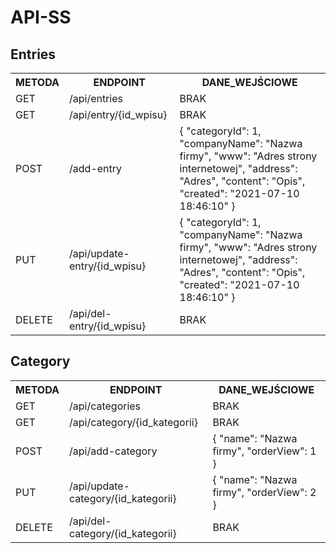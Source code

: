 # API-SS

## Entries

<table>
<tr>
  <th>METODA</th>
  <th>ENDPOINT</th>
  <th>DANE_WEJŚCIOWE</th>
</tr>
<tr>
  <td>GET</td>
  <td>/api/entries</td>
  <td>BRAK</td>
</tr>
<tr>
  <td>GET</td>
  <td>/api/entry/{id_wpisu}</td>
  <td>BRAK</td>
</tr> 
<tr>
  <td>POST</td>
  <td>/add-entry</td>
  <td>
  {
    "categoryId": 1,
    "companyName": "Nazwa firmy",
    "www": "Adres strony internetowej",
    "address": "Adres",
    "content": "Opis",
    "created": "2021-07-10 18:46:10"
  }
  </td>
</tr>
<tr>
  <td>PUT</td>
  <td>/api/update-entry/{id_wpisu}</td>
  <td>
  {
    "categoryId": 1,
    "companyName": "Nazwa firmy",
    "www": "Adres strony internetowej",
    "address": "Adres",
    "content": "Opis",
    "created": "2021-07-10 18:46:10"
  }
  </td>
</tr>
<tr>
  <td>DELETE</td>
  <td>/api/del-entry/{id_wpisu}</td>
  <td>BRAK</td>
</tr>
</table>

## Category

<table>
<tr>
  <th>METODA</th>
  <th>ENDPOINT</th>
  <th>DANE_WEJŚCIOWE</th>
</tr>
<tr>
  <td>GET</td>
  <td>/api/categories</td>
  <td>BRAK</td>
</tr>  
<tr>
  <td>GET</td>
  <td>/api/category/{id_kategorii}</td>
  <td>BRAK</td>
</tr>     
<tr>
  <td>POST</td>
  <td>/api/add-category</td>
  <td>
  { 
    "name": "Nazwa firmy",
    "orderView": 1
  }
  </td>
</tr>  
<tr>
  <td>PUT</td>
  <td>/api/update-category/{id_kategorii}</td>
  <td>
  {
    "name": "Nazwa firmy",
    "orderView": 2
  }
  </td>
</tr>    
<tr>
  <td>DELETE</td>
  <td>/api/del-category/{id_kategorii}</td>
  <td>BRAK</td>
</tr>
</table>
